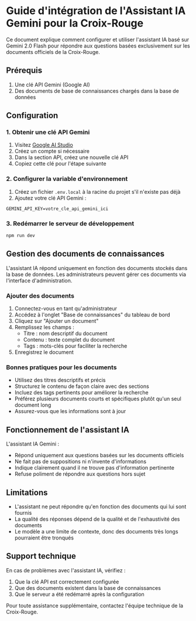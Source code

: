# Guide d'intégration de l'Assistant IA Gemini pour la Croix-Rouge

Ce document explique comment configurer et utiliser l'assistant IA basé sur Gemini 2.0 Flash pour répondre aux questions basées exclusivement sur les documents officiels de la Croix-Rouge.

## Prérequis

1. Une clé API Gemini (Google AI)
2. Des documents de base de connaissances chargés dans la base de données

## Configuration

### 1. Obtenir une clé API Gemini

1. Visitez [Google AI Studio](https://ai.google.dev/)
2. Créez un compte si nécessaire
3. Dans la section API, créez une nouvelle clé API
4. Copiez cette clé pour l'étape suivante

### 2. Configurer la variable d'environnement

1. Créez un fichier `.env.local` à la racine du projet s'il n'existe pas déjà
2. Ajoutez votre clé API Gemini :
```
GEMINI_API_KEY=votre_cle_api_gemini_ici
```

### 3. Redémarrer le serveur de développement

```bash
npm run dev
```

## Gestion des documents de connaissances

L'assistant IA répond uniquement en fonction des documents stockés dans la base de données. Les administrateurs peuvent gérer ces documents via l'interface d'administration.

### Ajouter des documents

1. Connectez-vous en tant qu'administrateur
2. Accédez à l'onglet "Base de connaissances" du tableau de bord
3. Cliquez sur "Ajouter un document"
4. Remplissez les champs :
   - Titre : nom descriptif du document
   - Contenu : texte complet du document
   - Tags : mots-clés pour faciliter la recherche
5. Enregistrez le document

### Bonnes pratiques pour les documents

- Utilisez des titres descriptifs et précis
- Structurez le contenu de façon claire avec des sections
- Incluez des tags pertinents pour améliorer la recherche
- Préférez plusieurs documents courts et spécifiques plutôt qu'un seul document long
- Assurez-vous que les informations sont à jour

## Fonctionnement de l'assistant IA

L'assistant IA Gemini :
- Répond uniquement aux questions basées sur les documents officiels
- Ne fait pas de suppositions ni n'invente d'informations
- Indique clairement quand il ne trouve pas d'information pertinente
- Refuse poliment de répondre aux questions hors sujet

## Limitations

- L'assistant ne peut répondre qu'en fonction des documents qui lui sont fournis
- La qualité des réponses dépend de la qualité et de l'exhaustivité des documents
- Le modèle a une limite de contexte, donc des documents très longs pourraient être tronqués

## Support technique

En cas de problèmes avec l'assistant IA, vérifiez :
1. Que la clé API est correctement configurée
2. Que des documents existent dans la base de connaissances
3. Que le serveur a été redémarré après la configuration

Pour toute assistance supplémentaire, contactez l'équipe technique de la Croix-Rouge.
